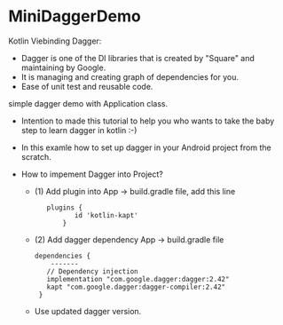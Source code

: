 # MiniDaggerDemo
Kotlin
Viebinding
Dagger:
-  Dagger is one of the DI libraries that is created by "Square" and maintaining by Google.
-  It is managing and creating graph of dependencies for you.
- Ease of unit test and reusable code.

simple dagger demo with Application class.
- Intention to made this tutorial to help you who wants to take the baby step to learn dagger in kotlin :-) 
- In this examle how to set up dagger in your Android project from the scratch.
- How to impement Dagger into Project?
  
 	- (1) Add plugin into App -> build.gradle file, add this line
    	
    		 plugins {
    			    id 'kotlin-kapt'
    			 }
 
	- (2) Add dagger dependency App -> build.gradle file
   
   		  dependencies {
       		  -------
        	 // Dependency injection
      		 implementation "com.google.dagger:dagger:2.42"
       		 kapt "com.google.dagger:dagger-compiler:2.42"
   	       }
    - Use updated dagger version.

